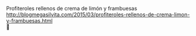 Profiteroles rellenos de crema de limón y frambuesas	http://blogmegasilvita.com/2015/03/profiteroles-rellenos-de-crema-limon-y-frambuesas.html	
਍